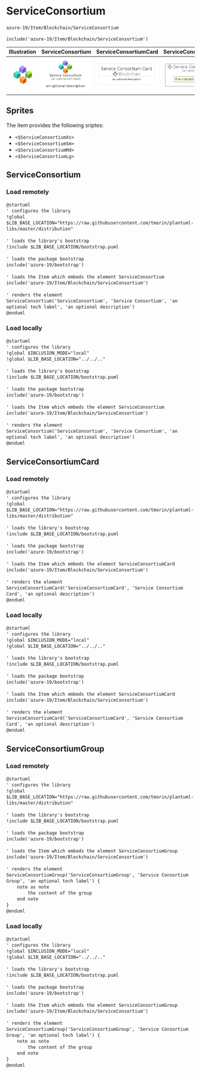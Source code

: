 # ServiceConsortium


```text
azure-19/Item/Blockchain/ServiceConsortium
```

```text
include('azure-19/Item/Blockchain/ServiceConsortium')
```



| Illustration | ServiceConsortium | ServiceConsortiumCard | ServiceConsortiumGroup |
| :---: | :---: | :---: | :---: |
| ![illustration for Illustration](../../../azure-19/Item/Blockchain/ServiceConsortium.png) | ![illustration for ServiceConsortium](../../../azure-19/Item/Blockchain/ServiceConsortium.Local.png) | ![illustration for ServiceConsortiumCard](../../../azure-19/Item/Blockchain/ServiceConsortiumCard.Local.png) | ![illustration for ServiceConsortiumGroup](../../../azure-19/Item/Blockchain/ServiceConsortiumGroup.Local.png) |



## Sprites
The item provides the following sriptes:

- `<$ServiceConsortiumXs>`
- `<$ServiceConsortiumSm>`
- `<$ServiceConsortiumMd>`
- `<$ServiceConsortiumLg>`





## ServiceConsortium

### Load remotely
```plantuml
@startuml
' configures the library
!global $LIB_BASE_LOCATION="https://raw.githubusercontent.com/tmorin/plantuml-libs/master/distribution"

' loads the library's bootstrap
!include $LIB_BASE_LOCATION/bootstrap.puml

' loads the package bootstrap
include('azure-19/bootstrap')

' loads the Item which embeds the element ServiceConsortium
include('azure-19/Item/Blockchain/ServiceConsortium')

' renders the element
ServiceConsortium('ServiceConsortium', 'Service Consortium', 'an optional tech label', 'an optional description')
@enduml
```

### Load locally
```plantuml
@startuml
' configures the library
!global $INCLUSION_MODE="local"
!global $LIB_BASE_LOCATION="../../.."

' loads the library's bootstrap
!include $LIB_BASE_LOCATION/bootstrap.puml

' loads the package bootstrap
include('azure-19/bootstrap')

' loads the Item which embeds the element ServiceConsortium
include('azure-19/Item/Blockchain/ServiceConsortium')

' renders the element
ServiceConsortium('ServiceConsortium', 'Service Consortium', 'an optional tech label', 'an optional description')
@enduml
```

## ServiceConsortiumCard

### Load remotely
```plantuml
@startuml
' configures the library
!global $LIB_BASE_LOCATION="https://raw.githubusercontent.com/tmorin/plantuml-libs/master/distribution"

' loads the library's bootstrap
!include $LIB_BASE_LOCATION/bootstrap.puml

' loads the package bootstrap
include('azure-19/bootstrap')

' loads the Item which embeds the element ServiceConsortiumCard
include('azure-19/Item/Blockchain/ServiceConsortium')

' renders the element
ServiceConsortiumCard('ServiceConsortiumCard', 'Service Consortium Card', 'an optional description')
@enduml
```

### Load locally
```plantuml
@startuml
' configures the library
!global $INCLUSION_MODE="local"
!global $LIB_BASE_LOCATION="../../.."

' loads the library's bootstrap
!include $LIB_BASE_LOCATION/bootstrap.puml

' loads the package bootstrap
include('azure-19/bootstrap')

' loads the Item which embeds the element ServiceConsortiumCard
include('azure-19/Item/Blockchain/ServiceConsortium')

' renders the element
ServiceConsortiumCard('ServiceConsortiumCard', 'Service Consortium Card', 'an optional description')
@enduml
```

## ServiceConsortiumGroup

### Load remotely
```plantuml
@startuml
' configures the library
!global $LIB_BASE_LOCATION="https://raw.githubusercontent.com/tmorin/plantuml-libs/master/distribution"

' loads the library's bootstrap
!include $LIB_BASE_LOCATION/bootstrap.puml

' loads the package bootstrap
include('azure-19/bootstrap')

' loads the Item which embeds the element ServiceConsortiumGroup
include('azure-19/Item/Blockchain/ServiceConsortium')

' renders the element
ServiceConsortiumGroup('ServiceConsortiumGroup', 'Service Consortium Group', 'an optional tech label') {
    note as note
        the content of the group
    end note
}
@enduml
```

### Load locally
```plantuml
@startuml
' configures the library
!global $INCLUSION_MODE="local"
!global $LIB_BASE_LOCATION="../../.."

' loads the library's bootstrap
!include $LIB_BASE_LOCATION/bootstrap.puml

' loads the package bootstrap
include('azure-19/bootstrap')

' loads the Item which embeds the element ServiceConsortiumGroup
include('azure-19/Item/Blockchain/ServiceConsortium')

' renders the element
ServiceConsortiumGroup('ServiceConsortiumGroup', 'Service Consortium Group', 'an optional tech label') {
    note as note
        the content of the group
    end note
}
@enduml
```

